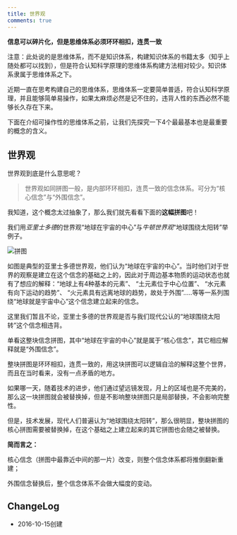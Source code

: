 ```yaml
---
title: 世界观
comments: true
---
```


**信息可以碎片化，但是思维体系必须环环相扣，连贯一致**

注意：此处说的是思维体系，而不是知识体系，构建知识体系的书籍太多（知乎上随处都可以找到），但是符合认知科学原理的思维体系构建方法相对较少。知识体系隶属于思维体系之下。

近期一直在思考构建自己的思维体系，思维体系一定要简单普适，符合认知科学原理，并且能够简单易操作，如果太麻烦必然是记不住的，违背人性的东西必然不能够长久存在下来。

下面在介绍可操作性的思维体系之前，让我们先探究一下4个最最基本也是最重要的概念的含义。

## 世界观 

世界观到底是什么意思呢？

> 世界观如同拼图一般，是内部环环相扣，连贯一致的信念体系。可分为“核心信念”与“外围信念”。


我知道，这个概念太过抽象了，那么我们就先看看下面的**这幅拼图**吧！

我们用*亚里士多德*的世界观“地球在宇宙的中心”与*牛顿世界观*“地球围绕太阳转”举例子。

![拼图](http://i.imgur.com/qlmN1CD.png)

如图是典型的亚里士多德世界观，他们认为“地球在宇宙的中心”。当时他们对于世界的观察是建立在这个信念的基础之上的，因此对于周边基本物质的运动状态也就有了想应的解释：“地球上有4种基本的元素”、 “土元素位于中心位置”、 “水元素有向下运动的趋势”、 “火元素具有远离地球的趋势，故处于外围”.....等等一系列围绕“地球就是宇宙中心”这个信念建立起来的信念。

这里我们暂且不论，亚里士多德的世界观是否与我们现代公认的“地球围绕太阳转”这个信念相违背。

单看这整块信念拼图，其中“地球在宇宙的中心”就是属于“核心信念”，其它相应解释就是“外围信念”。

整块拼图是环环相扣，连贯一致的，用这块拼图可以逻辑自洽的解释这整个世界，而且在当时看来，没有一点矛盾的地方。

如果哪一天，随着技术的进步，他们通过望远镜发现，月上的区域也是不完美的，那么这一块拼图就会被替换掉，但是不影响整块拼图只是局部替换，不会影响完整性。

但是，技术发展，现代人们普遍认为“地球围绕太阳转”，那么很明显，整块拼图的核心拼图需要被替换掉，在这个基础之上建立起来的其它拼图也会随之被替换。

**简而言之：**

核心信念（拼图中最靠近中间的那一片）改变，则整个信念体系都将推倒翻新重建；

外围信念替换后，整个信念体系不会做大幅度的变动。


## ChangeLog
- 2016-10-15创建
